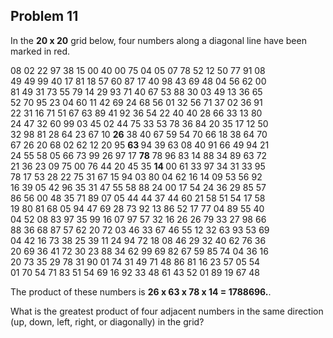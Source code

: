 <h2>Problem 11</h2>

<p>In the <strong>20 x 20</strong> grid below, four numbers along a diagonal line have been marked in red. </p>

<p>
08 02 22 97 38 15 00 40 00 75 04 05 07 78 52 12 50 77 91 08</br>
49 49 99 40 17 81 18 57 60 87 17 40 98 43 69 48 04 56 62 00</br>
81 49 31 73 55 79 14 29 93 71 40 67 53 88 30 03 49 13 36 65</br>
52 70 95 23 04 60 11 42 69 24 68 56 01 32 56 71 37 02 36 91</br>
22 31 16 71 51 67 63 89 41 92 36 54 22 40 40 28 66 33 13 80</br>
24 47 32 60 99 03 45 02 44 75 33 53 78 36 84 20 35 17 12 50</br>
32 98 81 28 64 23 67 10 <strong>26</strong> 38 40 67 59 54 70 66 18 38 64 70</br>
67 26 20 68 02 62 12 20 95 <strong>63 </strong>94 39 63 08 40 91 66 49 94 21</br>
24 55 58 05 66 73 99 26 97 17 <strong>78</strong> 78 96 83 14 88 34 89 63 72</br>
21 36 23 09 75 00 76 44 20 45 35 <strong>14 </strong>00 61 33 97 34 31 33 95</br>
78 17 53 28 22 75 31 67 15 94 03 80 04 62 16 14 09 53 56 92</br>
16 39 05 42 96 35 31 47 55 58 88 24 00 17 54 24 36 29 85 57</br>
86 56 00 48 35 71 89 07 05 44 44 37 44 60 21 58 51 54 17 58</br>
19 80 81 68 05 94 47 69 28 73 92 13 86 52 17 77 04 89 55 40</br>
04 52 08 83 97 35 99 16 07 97 57 32 16 26 26 79 33 27 98 66</br>
88 36 68 87 57 62 20 72 03 46 33 67 46 55 12 32 63 93 53 69</br>
04 42 16 73 38 25 39 11 24 94 72 18 08 46 29 32 40 62 76 36</br>
20 69 36 41 72 30 23 88 34 62 99 69 82 67 59 85 74 04 36 16</br>
20 73 35 29 78 31 90 01 74 31 49 71 48 86 81 16 23 57 05 54</br>
01 70 54 71 83 51 54 69 16 92 33 48 61 43 52 01 89 19 67 48</br>
</p>
<p> The product of these numbers is <strong> 26 x 63 x 78 x 14 = 1788696.</strong>.</p>
<p>
What is the greatest product of four adjacent numbers in the same direction (up, down, left, right, or diagonally) in the
 grid?</p>
